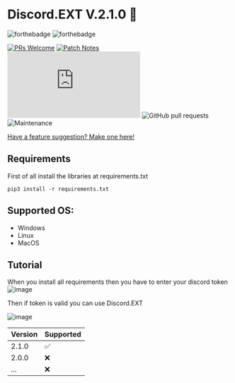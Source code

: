 Discord.EXT V.2.1.0 🍌
===================

![forthebadge](https://forthebadge.com/images/badges/made-with-python.svg)
![forthebadge](http://forthebadge.com/images/badges/built-with-love.svg)

[![PRs Welcome](https://img.shields.io/badge/PRs-welcome-brightgreen.svg?style=shields)](http://makeapullrequest.com)
[![Patch Notes](https://img.shields.io/badge/PRs-welcome-brightgreen.svg?style=shields)](http://github.com/RaySoftworks/Discord.EXT/blob/main/PatchNotes.md)
![GitHub issues](https://img.shields.io/github/issues/RaySoftworks/Discord.EXT)
![GitHub pull requests](https://img.shields.io/github/issues-pr/RaySoftworks/Discord.EXT/pulls)
![Maintenance](https://img.shields.io/maintenance/Yes/2024)

[Have a feature suggestion? Make one here!](https://github.com/the-cult-of-integral/discord-raidkit/discussions/categories/ideas)


## Requirements
First of all install the libraries at requirements.txt
```
pip3 install -r requirements.txt
```

## Supported OS:

- Windows
- Linux
- MacOS


## Tutorial
When you install all requirements then you have to enter your discord token
![image](https://github.com/RaySoftworks/Discord.EXT/assets/130923455/04929c65-ca86-4731-9886-48aa951e6103)


Then if token is valid you can use Discord.EXT

![image](https://github.com/RaySoftworks/Discord.EXT/assets/130923455/3d14582b-3ba8-4321-ab23-669f85f6c82f)

| Version | Supported          |
| ------- | ------------------ |
| 2.1.0   | :white_check_mark: |
| 2.0.0   | :x:                |
|  ...    | :x:                |
